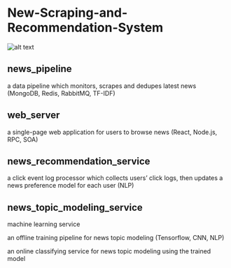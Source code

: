 # New-Scraping-and-Recommendation-System

![alt text](https://github.com/zhangsquared/News-Scraping-and-Recommendation-System/blob/master/diagram.png)

## news_pipeline
a data pipeline which monitors, scrapes and dedupes latest news
(MongoDB, Redis, RabbitMQ, TF-IDF)

## web_server
a single-page web application for users to browse news 
(React, Node.js, RPC, SOA)

## news_recommendation_service
a click event log processor which collects users’ click logs, then updates a news preference model for each user 
(NLP)

## news_topic_modeling_service
machine learning service

an offline training pipeline for news topic modeling
(Tensorflow, CNN, NLP)

an online classifying service for news topic modeling using the trained model
